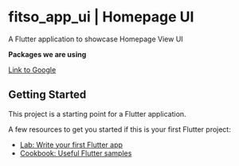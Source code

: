 # fitso_app_ui | Homepage UI

 A Flutter application to showcase Homepage View UI
 
 **Packages we are using**

[Link to Google](https://www.google.com)

## Getting Started

This project is a starting point for a Flutter application.

A few resources to get you started if this is your first Flutter project:

- [Lab: Write your first Flutter app](https://flutter.dev/docs/get-started/codelab)
- [Cookbook: Useful Flutter samples](https://flutter.dev/docs/cookbook)
